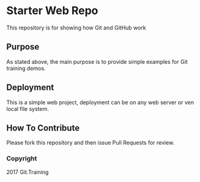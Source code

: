 # Starter Web Repo

This repository is for showing how Git and GitHub work

## Purpose

As stated above, the main purpose is to provide simple examples for Git training demos.

## Deployment

This is a simple web project, deployment can be on any web server or ven local file system.

## How To Contribute

Please fork this repository and then issue Pull Requests for review.

### Copyright

2017 Git.Training

